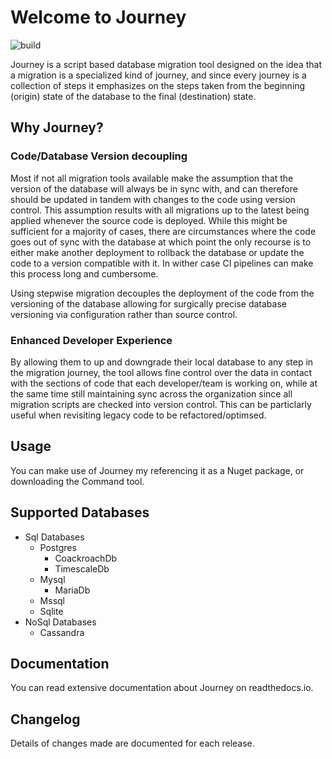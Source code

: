 # Welcome to Journey 
![build](https://github.com/github/docs/actions/workflows/dotnet.yml/badge.svg)

Journey is a script based database migration tool designed on the idea that a migration is a specialized kind of journey, and since every journey is a collection of steps it emphasizes on the steps taken from the beginning (origin) state of the database to the final (destination) state.

## Why Journey?

### Code/Database Version decoupling
Most if not all migration tools available make the assumption that the version of the database will always be in sync with, and can therefore should be updated in tandem with changes to the code using version control. This assumption results with all migrations up to the latest being applied whenever the source code is deployed. While this might be sufficient for a majority of cases, there are circumstances where the code goes out of sync with the database at which point the only recourse is to either make another deployment to rollback the database or update the code to a version compatible with it. In wither case CI pipelines can make this process long and cumbersome. 

Using stepwise migration decouples the deployment of the code from the versioning of the database allowing for surgically precise database versioning via configuration rather than source control.    

### Enhanced Developer Experience
By allowing them to up and downgrade their local database to any step in the migration journey, the tool allows fine control over the data in contact with the sections of code that each developer/team is working on, while at the same time still maintaining sync across the organization since all migration scripts are checked into version control. This can be particlarly useful when revisiting legacy code to be refactored/optimsed.

## Usage
You can make use of Journey my referencing it as a Nuget package, or downloading the Command tool.

## Supported Databases
 - Sql Databases
    - Postgres
        - CoackroachDb
        - TimescaleDb
    - Mysql
        - MariaDb
    - Mssql
    - Sqlite
 - NoSql Databases
    - Cassandra

## Documentation
You can read extensive documentation about Journey on readthedocs.io.

## Changelog
Details of changes made are documented for each release.